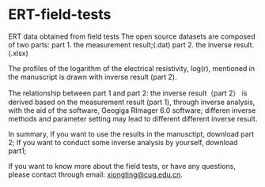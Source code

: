 # ERT-field-tests
ERT data obtained from field tests
The open source datasets are composed of two parts: 
        part 1. the measurement result;(.dat)
        part 2. the inverse result.(.xlsx)

The profiles of the logarithm of the electrical resistivity, log(r), mentioned in the manuscript is drawn with inverse result (part 2).

The relationship between part 1 and part 2: 
        the inverse result（part 2） is derived based on the measurement result (part 1), through inverse analysis, with the aid of the software, Geogiga RImager 6.0 software;
        differen inverse methods and parameter setting may lead to different different inverse result.

        
In summary,
       If you want to use the results in the manusctipt,  download part 2;
       If you want to conduct some inverse analysis by yourself, download part1;

If you want to know more about the field tests, or have any questions,
        please contact through email: xiongting@cug.edu.cn.


